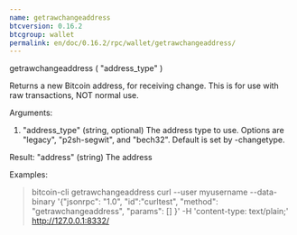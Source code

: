 ```yaml
---
name: getrawchangeaddress
btcversion: 0.16.2
btcgroup: wallet
permalink: en/doc/0.16.2/rpc/wallet/getrawchangeaddress/
---
```


getrawchangeaddress ( "address_type" )

Returns a new Bitcoin address, for receiving change.
This is for use with raw transactions, NOT normal use.

Arguments:
1. "address_type"           (string, optional) The address type to use. Options are "legacy", "p2sh-segwit", and "bech32". Default is set by -changetype.

Result:
"address"    (string) The address

Examples:
> bitcoin-cli getrawchangeaddress 
> curl --user myusername --data-binary '{"jsonrpc": "1.0", "id":"curltest", "method": "getrawchangeaddress", "params": [] }' -H 'content-type: text/plain;' http://127.0.0.1:8332/



